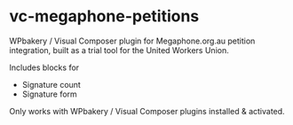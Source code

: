 # vc-megaphone-petitions
WPbakery / Visual Composer plugin for Megaphone.org.au petition integration, built as a trial tool for the United Workers Union.

Includes blocks for 
- Signature count
- Signature form

Only works with WPbakery / Visual Composer plugins installed & activated.
